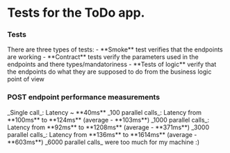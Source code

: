 # Tests for the ToDo app.

<h3>Tests</h3>
There are three types of tests:
- **Smoke** test verifies that the endpoints are working
- **Contract** tests verify the parameters used in the endpoints and there types/mandatoriness
- **Tests of logic** verify that the endpoints do what they are supposed to do from the business logic point of view

<h3>POST endpoint performance measurements</h3>
_Single call_: Latency ~ **40ms**  
_100 parallel calls_: Latency from **100ms** to **124ms** (average - **103ms**)  
_1000 parallel calls_: Latency from **92ms** to **1208ms** (average - **371ms**)  
_3000 parallel calls_: Latency from **136ms** to **1614ms** (average - **603ms**)  
_6000 parallel calls_ were too much for my machine :)
